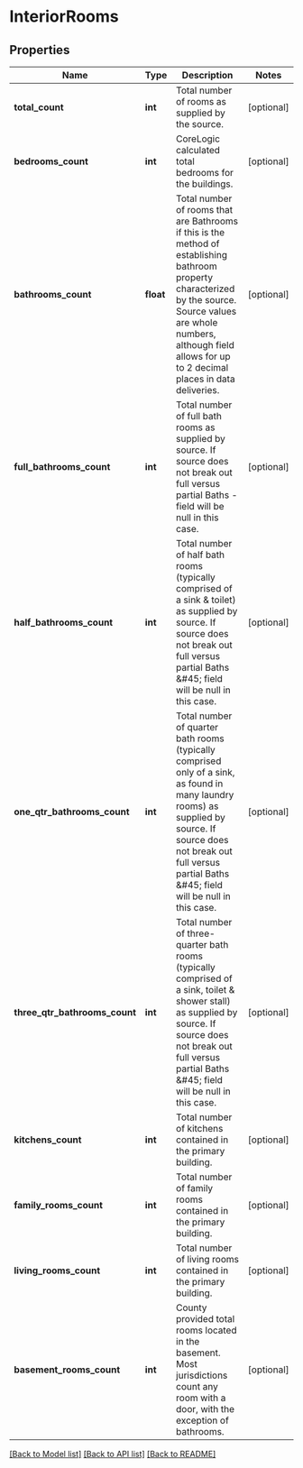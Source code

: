 # InteriorRooms

## Properties
Name | Type | Description | Notes
------------ | ------------- | ------------- | -------------
**total_count** | **int** | Total number of rooms as supplied by the source. | [optional] 
**bedrooms_count** | **int** | CoreLogic calculated total bedrooms for the buildings. | [optional] 
**bathrooms_count** | **float** | Total number of rooms that are Bathrooms if this is the method of establishing bathroom property characterized by the source. Source values are whole numbers, although field allows for up to 2 decimal places in data deliveries. | [optional] 
**full_bathrooms_count** | **int** | Total number of full bath rooms as supplied by source. If source does not break out full versus partial Baths -field will be null in this case. | [optional] 
**half_bathrooms_count** | **int** | Total number of half bath rooms (typically comprised of a sink &amp; toilet) as supplied by source. If source does not break out full versus partial Baths &amp;#45; field will be null in this case. | [optional] 
**one_qtr_bathrooms_count** | **int** | Total number of quarter bath rooms (typically comprised only of a sink, as found in many laundry rooms) as supplied by source. If source does not break out full versus partial Baths &amp;#45; field will be null in this case. | [optional] 
**three_qtr_bathrooms_count** | **int** | Total number of three-quarter bath rooms (typically comprised of a sink, toilet &amp; shower stall) as supplied by source. If source does not break out full versus partial Baths &amp;#45; field will be null in this case. | [optional] 
**kitchens_count** | **int** | Total number of kitchens contained in the primary building. | [optional] 
**family_rooms_count** | **int** | Total number of family rooms contained in the primary building. | [optional] 
**living_rooms_count** | **int** | Total number of living rooms contained in the primary building. | [optional] 
**basement_rooms_count** | **int** | County provided total rooms located in the basement. Most jurisdictions count any room with a door, with the exception of bathrooms. | [optional] 

[[Back to Model list]](../../README.md#documentation-for-models) [[Back to API list]](../../README.md#documentation-for-api-endpoints) [[Back to README]](../../README.md)

